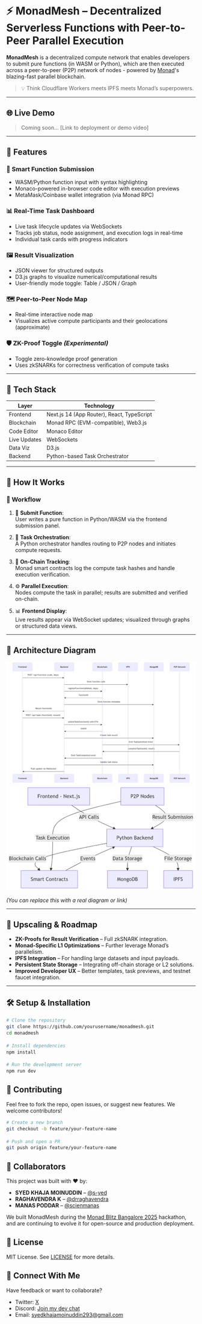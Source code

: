 # ⚡ MonadMesh – Decentralized Serverless Functions with Peer-to-Peer Parallel Execution

**MonadMesh** is a decentralized compute network that enables developers to submit pure functions (in WASM or Python), which are then executed across a peer-to-peer (P2P) network of nodes - powered by [Monad](https://monad.xyz)'s blazing-fast parallel blockchain.

> 💡 Think Cloudflare Workers meets IPFS meets Monad’s superpowers.

---

## 🌐 Live Demo

> Coming soon… [Link to deployment or demo video]

---

## 📌 Features

### 🧠 Smart Function Submission
- WASM/Python function input with syntax highlighting
- Monaco-powered in-browser code editor with execution previews
- MetaMask/Coinbase wallet integration (via Monad RPC)

### 📊 Real-Time Task Dashboard
- Live task lifecycle updates via WebSockets
- Tracks job status, node assignment, and execution logs in real-time
- Individual task cards with progress indicators

### 🖼️ Result Visualization
- JSON viewer for structured outputs
- D3.js graphs to visualize numerical/computational results
- User-friendly mode toggle: Table / JSON / Graph

### 🗺️ Peer-to-Peer Node Map
- Real-time interactive node map
- Visualizes active compute participants and their geolocations (approximate)

### 🛡️ ZK-Proof Toggle *(Experimental)*
- Toggle zero-knowledge proof generation
- Uses zkSNARKs for correctness verification of compute tasks

---

## 🧰 Tech Stack

| Layer           | Technology                                |
|----------------|--------------------------------------------|
| Frontend       | Next.js 14 (App Router), React, TypeScript |
| Blockchain     | Monad RPC (EVM-compatible), Web3.js        |
| Code Editor    | Monaco Editor                              |
| Live Updates   | WebSockets                                 |
| Data Viz       | D3.js                                      |
| Backend        | Python-based Task Orchestrator             |

---

## 🧪 How It Works

### 🔁 Workflow

1. 📝 **Submit Function**:  
   User writes a pure function in Python/WASM via the frontend submission panel.

2. 🧠 **Task Orchestration**:  
   A Python orchestrator handles routing to P2P nodes and initiates compute requests.

3. 🔗 **On-Chain Tracking**:  
   Monad smart contracts log the compute task hashes and handle execution verification.

4. ⚙️ **Parallel Execution**:  
   Nodes compute the task in parallel; results are submitted and verified on-chain.

5. 📊 **Frontend Display**:  
   Live results appear via WebSocket updates; visualized through graphs or structured data views.

---

## 🧱 Architecture Diagram

![MonadMesh Architecture](https://github.com/S-YED/MonadMesh/blob/main/Assets/Architecture%20Diagram.png)
![MonadMesh ArchitectureFlow](https://github.com/S-YED/MonadMesh/blob/main/Assets/Architecture%20Flow.png)



*(You can replace this with a real diagram or link)*

---

## 🚀 Upscaling & Roadmap

- **ZK-Proofs for Result Verification** – Full zkSNARK integration.
- **Monad-Specific L1 Optimizations** – Further leverage Monad’s parallelism.
- **IPFS Integration** – For handling large datasets and input payloads.
- **Persistent State Storage** – Integrating off-chain storage or L2 solutions.
- **Improved Developer UX** – Better templates, task previews, and testnet faucet integration.

---

## 🛠️ Setup & Installation

```bash
# Clone the repository
git clone https://github.com/yourusername/monadmesh.git
cd monadmesh

# Install dependencies
npm install

# Run the development server
npm run dev
``` 

## 🤝 Contributing

Feel free to fork the repo, open issues, or suggest new features. We welcome contributors!

```bash
# Create a new branch
git checkout -b feature/your-feature-name

# Push and open a PR
git push origin feature/your-feature-name
```

## 👥 Collaborators

This project was built with ♥ by:

- **SYED KHAJA MOINUDDIN** – [@s-yed](https://github.com/s-yed)  
- **RAGHAVENDRA K** – [@drraghavendra](https://github.com/drraghavendra)  
- **MANAS PODDAR** – [@scienmanas](https://github.com/scienmanas)

We built MonadMesh during the [Monad Blitz Bangalore 2025](https://lu.ma/0k7yvinp?tk=8SHdBN) hackathon, and are continuing to evolve it for open-source and production deployment.

## 📄 License

MIT License. See [LICENSE](./LICENSE) for more details.

## 💬 Connect With Me

Have feedback or want to collaborate?  
- Twitter: [X](https://twitter.com/SKM_Ahmed1)  
- Discord: [Join my dev chat](https://discord.gg/ahmed_indian)  
- Email: syedkhajamoinuddin293@gmail.com
